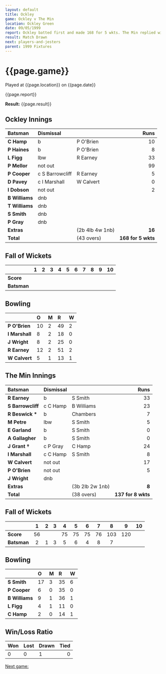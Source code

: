 ```yaml
---
layout: default
title: Ockley
game: Ockley v The Min
location: Ockley Green
date: 09/05/1999
report: Ockley batted first and made 168 for 5 wkts. The Min replied with 137 for 8 wkts
result: Match Drawn
next: players-and-jesters
parent: 1999 Fixtures
---
```


# {{page.game}}

Played at {{page.location}} on {{page.date}}

{{page.report}}

**Result:** {{page.result}}

## Ockley Innings

| Batsman | Dismissal |  | Runs |
|:---|:---|---|---:|
| **C Hamp** | b | P O'Brien | 10 |
| **P Haines** | b | P O'Brien | 8 |
| **L Figg** | lbw | R Earney | 33 |
| **P Mellor** | not out |  | 99 |
| **P Cooper** | c S Barrowcliff | R Earney | 5 |
| **D Pavey** | c I Marshall | W Calvert | 0 |
| **I Dobson** | not out |  | 2 |
| **B Williams** | dnb |  |  |
| **T Williams** | dnb |  |  |
| **S Smith** | dnb |  |  |
| **P Gray** | dnb |  |  |
| **Extras** | | (2b 4lb 4w 1nb) | **16** |
| **Total** | | (43 overs) | ****168 for 5 wkts**** |

## Fall of Wickets

| | 1 | 2 | 3 | 4 | 5 | 6 | 7 | 8 | 9 | 10 |
|---|:---:|:---:|:---:|:---:|:---:|:---:|:---:|:---:|:---:|:---:|
| **Score** |  |  |  |  |  |  |  |  |  |  |
| **Batsman** |  |  |  |  |  |  |  |  |  |  |

## Bowling

| | O | M | R | W |
|---|:---|:---|:---|:---|
| **P O'Brien** | 10 | 2 | 49 | 2 |
| **I Marshall** | 8 | 2 | 18 | 0 |
| **J Wright** | 8 | 2 | 25 | 0 |
| **R Earney** | 12 | 2 | 51 | 2 |
| **W Calvert** | 5 | 1 | 13 | 1 |

## The Min Innings

| Batsman | Dismissal |  | Runs |
|:---|:---|---|---:|
| **R Earney** | b | S Smith | 33 |
| **S Barrowcliff** | c C Hamp | B Williams | 23 |
| **R Beswick &#42;** | b | Chambers | 7 |
| **M Petre** | lbw | S Smith | 5 |
| **E Garland** | b | S Smith | 0 |
| **A Gallagher** | b | S Smith | 0 |
| **J Grant &#8224;** | c P Gray | C Hamp | 24 |
| **I Marshall** | c C Hamp | S Smith | 8 |
| **W Calvert** | not out |  | 17 |
| **P O'Brien** | not out |  | 5 |
| **J Wright** | dnb |  |  |
| **Extras** | | (3b 2lb 2w 1nb) | **8** |
| **Total** | | (38 overs) | ****137 for 8 wkts**** |

## Fall of Wickets

| | 1 | 2 | 3 | 4 | 5 | 6 | 7 | 8 | 9 | 10 |
|---|:---:|:---:|:---:|:---:|:---:|:---:|:---:|:---:|:---:|:---:|
| **Score** | 56 |  |  | 75 | 75 | 75 | 76 | 103 | 120 |  |
| **Batsman** | 2 | 1 | 3 | 5 | 6 | 4 | 8 | 7 |  |  |

## Bowling

| | O | M | R | W |
|---|:---|:---|:---|:---|
| **S Smith** | 17 | 3 | 35 | 6 |
| **P Cooper** | 6 | 0 | 35 | 0 |
| **B Williams** | 9 | 1 | 36 | 1 |
| **L Figg** | 4 | 1 | 11 | 0 |
| **C Hamp** | 2 | 0 | 14 | 1 |

## Win/Loss Ratio

| Won | Lost | Drawn | Tied |
|:---|:---|:---|---:|
| 0 | 0 | 1 | 0 |

[Next game:]({{page.next}})